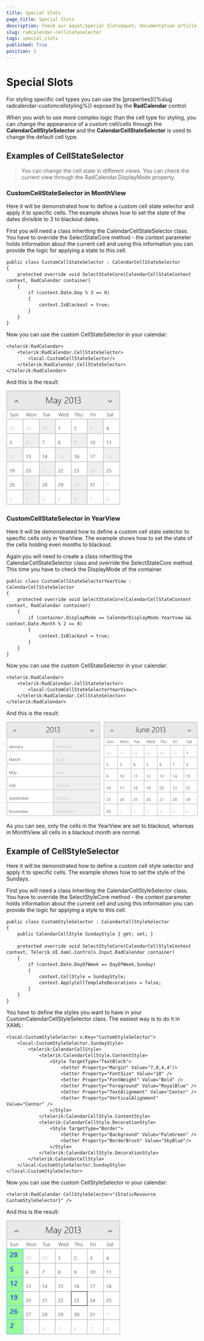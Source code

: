 ```yaml
---
title: Special Slots
page_title: Special Slots
description: Check our &quot;Special Slots&quot; documentation article for RadCalendar for UWP control.
slug: radcalendar-cellstateselector
tags: special,slots
published: True
position: 5
---
```


# Special Slots

For styling specific cell types you can use the [properties]({%slug radcalendar-customcellstyling%}) exposed by the **RadCalendar** control.

When you wish to use more complex logic than the cell type for styling, you can change the appearance of a custom cell/cells through the **CalendarCellStyleSelector** and the **CalendarCellStateSelector** is used to change the default cell type.

## Examples of CellStateSelector

> You can change the cell state in different views. You can check the current view through the RadCalendar.DisplayMode property.

### CustomCellStateSelector in MonthView

Here it will be demonstrated how to define a custom cell state selector and apply it to specific cells. The example shows how to set the state of the dates divisible to 3 to blackout dates.

First you will need a class inheriting the CalendarCellStateSelector class. You have to override the SelectStateCore method - the context parameter holds information about the current cell and using this information you can provide the logic for applying a state to this cell.

	public class CustomCellStateSelector : CalendarCellStateSelector
	{
		protected override void SelectStateCore(CalendarCellStateContext context, RadCalendar container)
		{
			if (context.Date.Day % 3 == 0)
			{
				context.IsBlackout = true;
			}
		}
	}

Now you can use the custom CellStateSelector in your calendar:

	<telerik:RadCalendar>
		<telerik:RadCalendar.CellStateSelector>
			<local:CustomCellStateSelector/>
		</telerik:RadCalendar.CellStateSelector>
	</telerik:RadCalendar>

And this is the result:

![Calendar-Custom Cell State Selector](images/Calendar-CustomCellStateSelector.png)

### CustomCellStateSelector in YearView

Here it will be demonstrated how to define a custom cell state selector to specific cells only in YearView. The example shows how to set the state of the cells holding even months to blackout.

Again you will need to create a class inheriting the CalendarCellStateSelector class and override the SelectStateCore method. This time you have to check the DisplayMode of the container.

	public class CustomCellStateSelectorYearView : CalendarCellStateSelector
	{
		protected override void SelectStateCore(CalendarCellStateContext context, RadCalendar container)
		{
			if (container.DisplayMode == CalendarDisplayMode.YearView && context.Date.Month % 2 == 0)
			{
				context.IsBlackout = true;
			}
		}
	}

Now you can use the custom CellStateSelector in your calendar:

	<telerik:RadCalendar>
		<telerik:RadCalendar.CellStateSelector>
			<local:CustomCellStateSelectorYearView/>
		</telerik:RadCalendar.CellStateSelector>
	</telerik:RadCalendar>

And this is the result:

![Calendar-Custom Cell State Selector-Year View](images/Calendar-CustomCellStateSelector-YearView.png)

As you can see, only the cells in the YearView are set to blackout, whereas in MonthView all cells in a blackout month are normal.

## Example of CellStyleSelector

Here it will be demonstrated how to define a custom cell style selector and apply it to specific cells. The example shows how to set the style of the Sundays.

First you will need a class inheriting the CalendarCellStyleSelector class.
You have to override the SelectStyleCore method - the context parameter holds information about the current cell
and using this information you can provide the logic for applying a style to this cell.

	public class CustomStyleSelector : CalendarCellStyleSelector
	{
		public CalendarCellStyle SundayStyle { get; set; }

		protected override void SelectStyleCore(CalendarCellStyleContext context, Telerik.UI.Xaml.Controls.Input.RadCalendar container)
		{
			if (context.Date.DayOfWeek == DayOfWeek.Sunday)
			{
				context.CellStyle = SundayStyle;
				context.ApplyCellTemplateDecorations = false;
			}
		}
	}

You have to define the styles you want to have in your CustomCalendarCellStyleSelector class. The easiest way is to do it in XAML:

	<local:CustomStyleSelector x:Key="CustomStyleSelector">
		<local:CustomStyleSelector.SundayStyle>
			<telerik:CalendarCellStyle>
				<telerik:CalendarCellStyle.ContentStyle>
					<Style TargetType="TextBlock">
						<Setter Property="Margin" Value="7,0,4,4"/>
						<Setter Property="FontSize" Value="18" />
						<Setter Property="FontWeight" Value="Bold" />
						<Setter Property="Foreground" Value="RoyalBlue" />
						<Setter Property="TextAlignment" Value="Center" />
						<Setter Property="VerticalAlignment" Value="Center" />
					</Style>
				</telerik:CalendarCellStyle.ContentStyle>
				<telerik:CalendarCellStyle.DecorationStyle>
					<Style TargetType="Border">
						<Setter Property="Background" Value="PaleGreen" />
						<Setter Property="BorderBrush" Value="SkyBlue"/>
					</Style>
				</telerik:CalendarCellStyle.DecorationStyle>
			</telerik:CalendarCellStyle>
		</local:CustomStyleSelector.SundayStyle>
	</local:CustomStyleSelector>

Now you can use the custom CellStyleSelector in your calendar:

	<telerik:RadCalendar CellStyleSelector="{StaticResource CustomStyleSelector}" />

And this is the result:

![Calendar-Custom Cell Style Selector](images/Calendar-CustomCellStyleSelector.png)